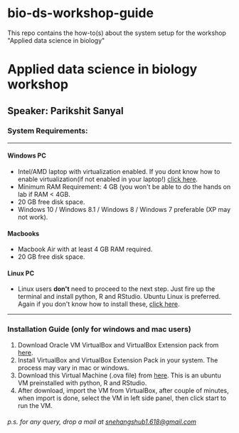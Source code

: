 # bio-ds-workshop-guide
This repo contains the how-to(s) about the system setup for the workshop "Applied data science in biology"


# Applied data science in biology workshop
## Speaker: Parikshit Sanyal
### System Requirements:
<hr />


####  Windows PC

- Intel/AMD laptop with virtualization enabled. If you dont know how to enable virtualization(if not enabled in your laptop!) [click here](http://bfy.tw/Mzsq).
- Minimum RAM Requirement: 4 GB (you won't be able to do the hands on lab if RAM < 4GB.
- 20 GB free disk space.
- Windows 10 / Windows 8.1 / Windows 8 / Windows 7 preferable (XP may not work).

#### Macbooks
- Macbook Air with at least 4 GB RAM required.
- 20 GB free disk space.

#### Linux PC
- Linux users **don't** need to proceed to the next step. Just fire up the terminal and install python, R and RStudio. Ubuntu Linux is preferred. Again if you don't know how to install these, [click here](http://bfy.tw/Mzt6).


<hr />


### Installation Guide (only for windows and mac users)

1. Download Oracle VM VirtualBox and VirtualBox Extension pack from [here](https://www.virtualbox.org/).
2. Install VirtualBox and VirtualBox Extension Pack in your system. The process may vary in mac or windows.
3.  Download this Virtual Machine (.ova file) from [here](https://drive.google.com/open?id=1ysXdhs78RAI0yDc1an2SF-c6NZ5ffqbm). This is an ubuntu VM preinstalled with python, R and RStudio.
4. After download, import the VM from VirtualBox, after couple of minutes, when import is done, select the VM in left side panel, then click start to run the VM.

###### p.s. for any query, drop a mail at snehangshub1.618@gmail.com
